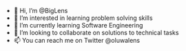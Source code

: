 - 👋 Hi, I’m @BigLens
- 👀 I’m interested in learning problem solving skills
- 🌱 I’m currently learning Software Engineering
- 💞️ I’m looking to collaborate on solutions to technical tasks
- 📫 You can reach me on Twitter @oluwalens

<!---
BigLens/BigLens is a ✨ special ✨ repository because its `README.md` (this file) appears on your GitHub profile.
You can click the Preview link to take a look at your changes.
--->
